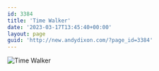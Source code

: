 ```yaml
---
id: 3384
title: 'Time Walker'
date: '2023-03-17T13:45:40+00:00'
layout: page
guid: 'http://new.andydixon.com/?page_id=3384'
---
```


![Time Walker](https://i0.wp.com/assets.g8x2.ldn.idrivee2-23.com/posters/Time%20Walker%2001.jpg?w=1200&ssl=1 "Time Walker")